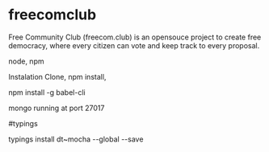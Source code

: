 # freecomclub
Free Community Club (freecom.club) is an opensouce project to create free democracy, where every citizen can vote and keep track to every proposal.


node, npm

Instalation
Clone, npm install, 


npm install -g babel-cli


mongo running at port 27017


#typings 

typings install dt~mocha --global --save

